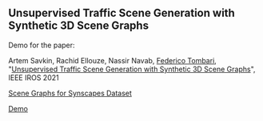 ## Unsupervised Traffic Scene Generation with Synthetic 3D Scene Graphs

Demo for the paper:

Artem Savkin, Rachid Ellouze, Nassir Navab, [Federico Tombari]((http://campar.in.tum.de/Main/FedericoTombari)), "[Unsupervised Traffic Scene Generation with Synthetic 3D Scene Graphs](https://ieeexplore.ieee.org/document/9636318)", IEEE IROS 2021

[Scene Graphs for Synscapes Dataset](https://syncandshare.lrz.de/getlink/fi24Kh6Mjt5AfhE8wokqUv/)

[Demo](https://artemsavkin.github.io/scenegraph_demo/)
